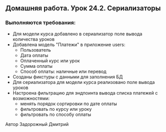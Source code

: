 ## Домашняя работа. Урок 24.2. Сериализаторы


### Выполняются требования:

+ Для модели курса добавлено в сериализатор поле вывода количества уроков
+ Добавлена модель "Платежи" в приложение users:
  - Пользователь
  - Дата оплаты
  - Оплаченный курс или урок
  - Сумма оплаты
  - Способ оплаты: наличные или перевод
+ Созданы фикстуры с данными для заполнения БД
+ Для сериализатора для модели курса реализовано поле вывода уроков
+ Настроена фильтрацию для эндпоинта вывода списка платежей с возможностями:
  - менять порядок сортировки по дате оплаты
  - фильтровать по курсу или уроку
  - фильтровать по способу оплаты





Автор Задорожный Дмитрий